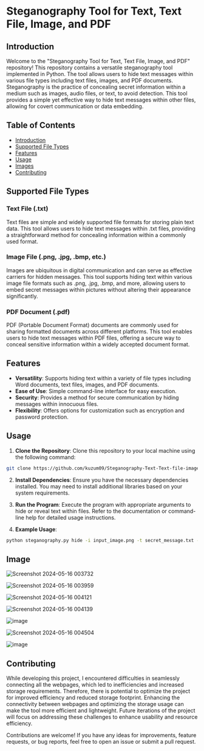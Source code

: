 # Steganography Tool for Text, Text File, Image, and PDF

## Introduction

Welcome to the "Steganography Tool for Text, Text File, Image, and PDF" repository! This repository contains a versatile steganography tool implemented in Python. The tool allows users to hide text messages within various file types including text files, images, and PDF documents. Steganography is the practice of concealing secret information within a medium such as images, audio files, or text, to avoid detection. This tool provides a simple yet effective way to hide text messages within other files, allowing for covert communication or data embedding.

## Table of Contents

- [Introduction](#introduction)
- [Supported File Types](#supported-file-types)
- [Features](#features)
- [Usage](#usage)
- [Images](#image)
- [Contributing](#contributing)


## Supported File Types

### Text File (.txt)

Text files are simple and widely supported file formats for storing plain text data. This tool allows users to hide text messages within .txt files, providing a straightforward method for concealing information within a commonly used format.

### Image File (.png, .jpg, .bmp, etc.)

Images are ubiquitous in digital communication and can serve as effective carriers for hidden messages. This tool supports hiding text within various image file formats such as .png, .jpg, .bmp, and more, allowing users to embed secret messages within pictures without altering their appearance significantly.

### PDF Document (.pdf)

PDF (Portable Document Format) documents are commonly used for sharing formatted documents across different platforms. This tool enables users to hide text messages within PDF files, offering a secure way to conceal sensitive information within a widely accepted document format.

## Features

- **Versatility**: Supports hiding text within a variety of file types including Word documents, text files, images, and PDF documents.
- **Ease of Use**: Simple command-line interface for easy execution.
- **Security**: Provides a method for secure communication by hiding messages within innocuous files.
- **Flexibility**: Offers options for customization such as encryption and password protection.

## Usage

1. **Clone the Repository**: Clone this repository to your local machine using the following command:
```bash
git clone https://github.com/kuzum09/Steganography-Text-Text-file-image-PDF-.git
```


2. **Install Dependencies**: Ensure you have the necessary dependencies installed. You may need to install additional libraries based on your system requirements.

3. **Run the Program**: Execute the program with appropriate arguments to hide or reveal text within files. Refer to the documentation or command-line help for detailed usage instructions.

4. **Example Usage**:
```bash
python steganography.py hide -i input_image.png -t secret_message.txt -o output_image.png
```
## Image
![Screenshot 2024-05-16 003732](https://github.com/kuzum09/Steganography-Text-Text-file-image-PDF-/assets/126418779/b5173d6a-6849-45a3-8c99-a9e70d4804ed)

![Screenshot 2024-05-16 003959](https://github.com/kuzum09/Steganography-Text-Text-file-image-PDF-/assets/126418779/cb03f14a-199e-4c3d-ba9b-b04c1df56413)

![Screenshot 2024-05-16 004121](https://github.com/kuzum09/Steganography-Text-Text-file-image-PDF-/assets/126418779/daa87547-de60-4953-9e0a-662774093697)

![Screenshot 2024-05-16 004139](https://github.com/kuzum09/Steganography-Text-Text-file-image-PDF-/assets/126418779/866e64f0-6245-4af4-a93a-877906ffdd1c)

![image](https://github.com/kuzum09/Steganography-Text-Text-file-image-PDF-/assets/126418779/604f0cf1-c751-4348-b2a0-c47c0c9bb412)

![Screenshot 2024-05-16 004504](https://github.com/kuzum09/Steganography-Text-Text-file-image-PDF-/assets/126418779/01d2b214-173c-4d4b-96d9-e66990cd2319)

![image](https://github.com/kuzum09/Steganography-Text-Text-file-image-PDF-/assets/126418779/e9aee567-0c87-4f85-8971-35e8fd8c4a1a)

## Contributing

While developing this project, I encountered difficulties in seamlessly connecting all the webpages, which led to inefficiencies and increased storage requirements. Therefore, there is potential to optimize the project for improved efficiency and reduced storage footprint. Enhancing the connectivity between webpages and optimizing the storage usage can make the tool more efficient and lightweight. Future iterations of the project will focus on addressing these challenges to enhance usability and resource efficiency.

Contributions are welcome! If you have any ideas for improvements, feature requests, or bug reports, feel free to open an issue or submit a pull request.


